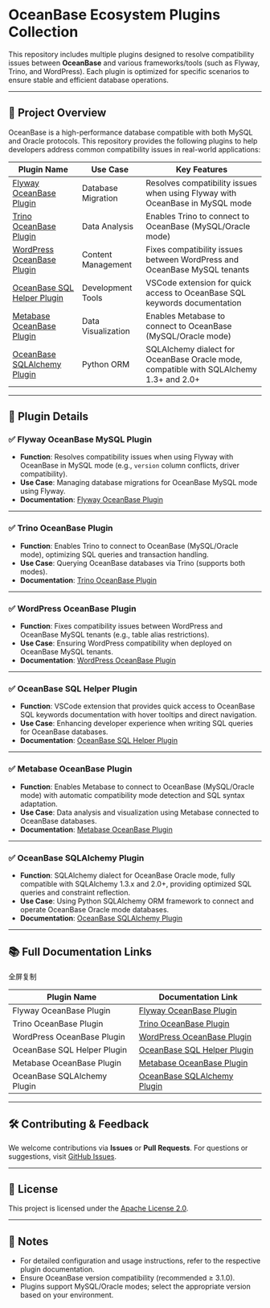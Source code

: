 # OceanBase Ecosystem Plugins Collection

This repository includes multiple plugins designed to resolve compatibility issues between **OceanBase** and various frameworks/tools (such as Flyway, Trino, and WordPress). Each plugin is optimized for specific scenarios to ensure stable and efficient database operations.

------

## 🧩 Project Overview

OceanBase is a high-performance database compatible with both MySQL and Oracle protocols. This repository provides the following plugins to help developers address common compatibility issues in real-world applications:

| Plugin Name                                                  | Use Case           | Key Features                                                 |
| ------------------------------------------------------------ | ------------------ | ------------------------------------------------------------ |
| [Flyway OceanBase Plugin](./flyway-oceanbase-plugin/README.md) | Database Migration | Resolves compatibility issues when using Flyway with OceanBase in MySQL mode |
| [Trino OceanBase Plugin](./trino-oceanbase-plugin/README.md) | Data Analysis      | Enables Trino to connect to OceanBase (MySQL/Oracle mode)    |
| [WordPress OceanBase Plugin](./wordpress-oceanbase-plugin/README.md) | Content Management | Fixes compatibility issues between WordPress and OceanBase MySQL tenants |
| [OceanBase SQL Helper Plugin](./oceanbase-sql-helper-plugin/README.md) | Development Tools  | VSCode extension for quick access to OceanBase SQL keywords documentation |
| [Metabase OceanBase Plugin](./metabase-oceanbase-plugin/README.md) | Data Visualization | Enables Metabase to connect to OceanBase (MySQL/Oracle mode) |
| [OceanBase SQLAlchemy Plugin](./oceanbase-sqlalchemy-plugin/README.md) | Python ORM         | SQLAlchemy dialect for OceanBase Oracle mode, compatible with SQLAlchemy 1.3+ and 2.0+ |

------

## 📁 Plugin Details

### ✅ Flyway OceanBase MySQL Plugin

- **Function**: Resolves compatibility issues when using Flyway with OceanBase in MySQL mode (e.g., `version` column conflicts, driver compatibility).
- **Use Case**: Managing database migrations for OceanBase MySQL mode using Flyway.
- **Documentation**: [Flyway OceanBase Plugin](./flyway-oceanbase-plugin/README.md)

------

### ✅ Trino OceanBase Plugin

- **Function**: Enables Trino to connect to OceanBase (MySQL/Oracle mode), optimizing SQL queries and transaction handling.
- **Use Case**: Querying OceanBase databases via Trino (supports both modes).
- **Documentation**: [Trino OceanBase Plugin](./trino-oceanbase-plugin/README.md)

------

### ✅ WordPress OceanBase Plugin

- **Function**: Fixes compatibility issues between WordPress and OceanBase MySQL tenants (e.g., table alias restrictions).
- **Use Case**: Ensuring WordPress compatibility when deployed on OceanBase MySQL tenants.
- **Documentation**: [WordPress OceanBase Plugin](./wordpress-oceanbase-plugin/README.md)

------

### ✅ OceanBase SQL Helper Plugin

- **Function**: VSCode extension that provides quick access to OceanBase SQL keywords documentation with hover tooltips and direct navigation.
- **Use Case**: Enhancing developer experience when writing SQL queries for OceanBase databases.
- **Documentation**: [OceanBase SQL Helper Plugin](./oceanbase-sql-helper-plugin/README.md)

------

### ✅ Metabase OceanBase Plugin

- **Function**: Enables Metabase to connect to OceanBase (MySQL/Oracle mode) with automatic compatibility mode detection and SQL syntax adaptation.
- **Use Case**: Data analysis and visualization using Metabase connected to OceanBase databases.
- **Documentation**: [Metabase OceanBase Plugin](./metabase-oceanbase-plugin/README.md)

------

### ✅ OceanBase SQLAlchemy Plugin

- **Function**: SQLAlchemy dialect for OceanBase Oracle mode, fully compatible with SQLAlchemy 1.3.x and 2.0+, providing optimized SQL queries and constraint reflection.
- **Use Case**: Using Python SQLAlchemy ORM framework to connect and operate OceanBase Oracle mode databases.
- **Documentation**: [OceanBase SQLAlchemy Plugin](./oceanbase-sqlalchemy-plugin/README.md)

------

## 📚 Full Documentation Links

全屏复制

| Plugin Name                | Documentation Link                                           |
| -------------------------- | ------------------------------------------------------------ |
| Flyway OceanBase Plugin    | [Flyway OceanBase Plugin](./flyway-oceanbase-plugin/README.md) |
| Trino OceanBase Plugin     | [Trino OceanBase Plugin](./trino-oceanbase-plugin/README.md) |
| WordPress OceanBase Plugin | [WordPress OceanBase Plugin](./wordpress-oceanbase-plugin/README.md) |
| OceanBase SQL Helper Plugin | [OceanBase SQL Helper Plugin](./oceanbase-sql-helper-plugin/README.md) |
| Metabase OceanBase Plugin  | [Metabase OceanBase Plugin](./metabase-oceanbase-plugin/README.md) |
| OceanBase SQLAlchemy Plugin | [OceanBase SQLAlchemy Plugin](./oceanbase-sqlalchemy-plugin/README.md) |

------

## 🛠️ Contributing & Feedback

We welcome contributions via **Issues** or **Pull Requests**.
For questions or suggestions, visit [GitHub Issues](https://github.com/oceanbase/ecology-plugins/issues).

------

## 📄 License

This project is licensed under the [Apache License 2.0](./LICENSE).

------

## 📌 Notes

- For detailed configuration and usage instructions, refer to the respective plugin documentation.
- Ensure OceanBase version compatibility (recommended ≥ 3.1.0).
- Plugins support MySQL/Oracle modes; select the appropriate version based on your environment.